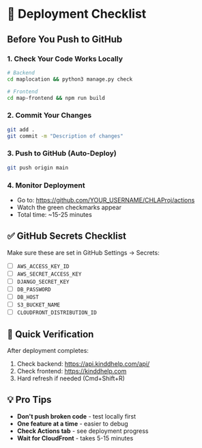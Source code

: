 # 🚀 Deployment Checklist

## Before You Push to GitHub

### 1. Check Your Code Works Locally
```bash
# Backend
cd maplocation && python3 manage.py check

# Frontend  
cd map-frontend && npm run build
```

### 2. Commit Your Changes
```bash
git add .
git commit -m "Description of changes"
```

### 3. Push to GitHub (Auto-Deploy)
```bash
git push origin main
```

### 4. Monitor Deployment
- Go to: https://github.com/YOUR_USERNAME/CHLAProj/actions
- Watch the green checkmarks appear
- Total time: ~15-25 minutes

## ✅ GitHub Secrets Checklist

Make sure these are set in GitHub Settings → Secrets:

- [ ] `AWS_ACCESS_KEY_ID`
- [ ] `AWS_SECRET_ACCESS_KEY`
- [ ] `DJANGO_SECRET_KEY`
- [ ] `DB_PASSWORD`
- [ ] `DB_HOST`
- [ ] `S3_BUCKET_NAME`
- [ ] `CLOUDFRONT_DISTRIBUTION_ID`

## 🎯 Quick Verification

After deployment completes:
1. Check backend: https://api.kinddhelp.com/api/
2. Check frontend: https://kinddhelp.com
3. Hard refresh if needed (Cmd+Shift+R)

## 💡 Pro Tips

- **Don't push broken code** - test locally first
- **One feature at a time** - easier to debug
- **Check Actions tab** - see deployment progress
- **Wait for CloudFront** - takes 5-15 minutes
